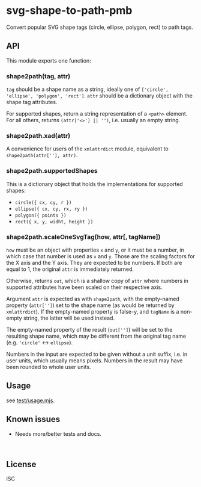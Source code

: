 ﻿
<!--#echo json="package.json" key="name" underline="=" -->
svg-shape-to-path-pmb
=====================
<!--/#echo -->

<!--#echo json="package.json" key="description" -->
Convert popular SVG shape tags (circle, ellipse, polygon, rect) to path tags.
<!--/#echo -->



API
---

This module exports one function:

### shape2path(tag, attr)

`tag` should be a shape name as a string, ideally one of
`['circle', 'ellipse', 'polygon', 'rect']`.
`attr` should be a dictionary object with the shape tag attributes.

For supported shapes, return a string representation of a `<path>` element.
For all others, returns `(attr['<>'] || '')`, i.e. usually an empty string.



### shape2path.xad(attr)

A convenience for users of the `xmlattrdict` module,
equivalent to `shape2path(attr[''], attr)`.



### shape2path.supportedShapes

This is a dictionary object that holds the implementations for supported
shapes:

* `circle({ cx, cy, r })`
* `ellipse({ cx, cy, rx, ry })`
* `polygon({ points })`
* `rect({ x, y, widht, height })`



### shape2path.scaleOneSvgTag(how, attr[, tagName])

`how` must be an object with properties `x` and `y`,
or it must be a number, in which case that number is used as `x` and `y`.
Those are the scaling factors for the X axis and the Y axis.
They are expected to be numbers.
If both are equal to 1, the original `attr` is immediately returned.

Otherwise, returns `out`, which is a shallow copy of `attr` where
numbers in supported attributes have been scaled on their respective axis.

Argument `attr` is expected as with `shape2path`,
with the empty-named property (`attr['']`) set to the shape name
(as would be returned by `xmlattrdict`).
If the empty-named property is false-y,
and `tagName` is a non-empty string,
the latter will be used instead.

The empty-named property of the result (`out['']`) will be set
to the resulting shape name, which may be different from the original
tag name (e.g. `'circle'` &harr; `ellipse`).

Numbers in the input are expected to be given without a unit suffix,
i.e. in user units, which usually means pixels.
Numbers in the result may have been rounded to whole user units.







Usage
-----

see [test/usage.mjs](test/usage.mjs).

<!--#toc stop="scan" -->



Known issues
------------

* Needs more/better tests and docs.




&nbsp;


License
-------
<!--#echo json="package.json" key="license" -->
ISC
<!--/#echo -->
